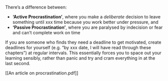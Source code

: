 There’s a difference between:

-   **‘Active Procrastination’**, where you make a _deliberate_ decision to leave something until xxx time because you work better under pressure, and
-   **‘Passive Procrastination’**, where you are paralysed by indecision or fear and can’t complete work on time

If you are someone who finds they need a deadline to get motivated, create deadlines for yourself (e.g. “by xxx date, I will have read through these chapters”) at regular intervals. This essentially forces you to space out your learning sensibly, rather than panic and try and cram everything in at the last second.


[[An article on procrastination.pdf]]